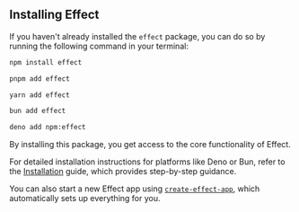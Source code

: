 ## Installing Effect

If you haven't already installed the `effect` package, you can do so by running the following command in your terminal:

<Tabs syncKey="package-manager">

<TabItem label="npm" icon="seti:npm">

```sh showLineNumbers=false
npm install effect
```

</TabItem>

<TabItem label="pnpm" icon="pnpm">

```sh showLineNumbers=false
pnpm add effect
```

</TabItem>

<TabItem label="Yarn" icon="seti:yarn">

```sh showLineNumbers=false
yarn add effect
```

</TabItem>

<TabItem label="Bun" icon="bun">

```sh showLineNumbers=false
bun add effect
```

</TabItem>

<TabItem label="Deno" icon="deno">

```sh showLineNumbers=false
deno add npm:effect
```

</TabItem>

</Tabs>

By installing this package, you get access to the core functionality of Effect.

For detailed installation instructions for platforms like Deno or Bun, refer to the [Installation](/docs/getting-started/installation/) guide, which provides step-by-step guidance.

You can also start a new Effect app using [`create-effect-app`](/docs/getting-started/create-effect-app/), which automatically sets up everything for you.
